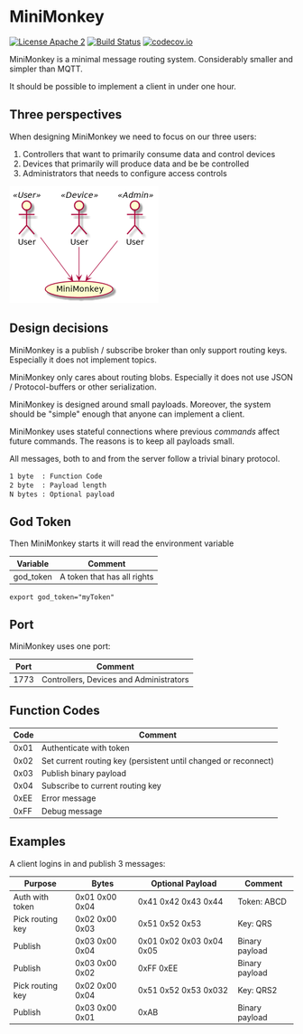 MiniMonkey
==========

[![License Apache 2](https://img.shields.io/badge/License-Apache2-blue.svg)](https://www.apache.org/licenses/LICENSE-2.0)
[![Build Status](https://travis-ci.org/Raphexion/minimonkey.svg?branch=master)](https://travis-ci.org/Raphexion/minimonkey)
[![codecov.io](https://codecov.io/gh/Raphexion/minimonkey/coverage.svg?branch=master)](https://codecov.io/gh/Raphexion/minimonkey?branch=master)

MiniMonkey is a minimal message routing system.
Considerably smaller and simpler than MQTT.

It should be possible to implement a client in under one hour.

Three perspectives
------------------

When designing MiniMonkey we need to focus on our three users:

1. Controllers that want to primarily consume data and control devices
2. Devices that primarily will produce data and be be controlled
3. Administrators that needs to configure access controls

![Three perspectives](doc/three_perspectives.png)

Design decisions
----------------

MiniMonkey is a publish / subscribe broker than only support routing keys.
Especially it does not implement topics.

MiniMonkey only cares about routing blobs.
Especially it does not use JSON / Protocol-buffers or other serialization.

MiniMonkey is designed around small payloads.
Moreover, the system should be "simple" enough that anyone can implement a client.

MiniMonkey uses stateful connections where previous _commands_ affect future commands. The reasons is to keep all payloads small.

All messages, both to and from the server follow a trivial binary protocol.

```
1 byte  : Function Code
2 byte  : Payload length
N bytes : Optional payload
```

God Token
---------

Then MiniMonkey starts it will read the environment variable

| Variable  | Comment                                 |
|-----------|-----------------------------------------|
| god_token | A token that has all rights             |


```
export god_token="myToken"
```

Port
----

MiniMonkey uses one port:

| Port | Comment                                 |
|------|-----------------------------------------|
| 1773 | Controllers, Devices and Administrators |


Function Codes
--------------

| Code | Comment                                                         |
|------|-----------------------------------------------------------------|
| 0x01 | Authenticate with token                                         |
| 0x02 | Set current routing key (persistent until changed or reconnect) |
| 0x03 | Publish binary payload                                          |
| 0x04 | Subscribe to current routing key                                |
| 0xEE | Error message                                                   |
| 0xFF | Debug message                                                   |

Examples
--------

A client logins in and publish 3 messages:

| Purpose          | Bytes          | Optional Payload         | Comment        |
|------------------|----------------|--------------------------|----------------|
| Auth with token  | 0x01 0x00 0x04 | 0x41 0x42 0x43 0x44      | Token: ABCD    |
| Pick routing key | 0x02 0x00 0x03 | 0x51 0x52 0x53           | Key: QRS       |
| Publish          | 0x03 0x00 0x04 | 0x01 0x02 0x03 0x04 0x05 | Binary payload |
| Publish          | 0x03 0x00 0x02 | 0xFF 0xEE                | Binary payload |
| Pick routing key | 0x02 0x00 0x04 | 0x51 0x52 0x53 0x032     | Key: QRS2      |
| Publish          | 0x03 0x00 0x01 | 0xAB                     | Binary payload |

